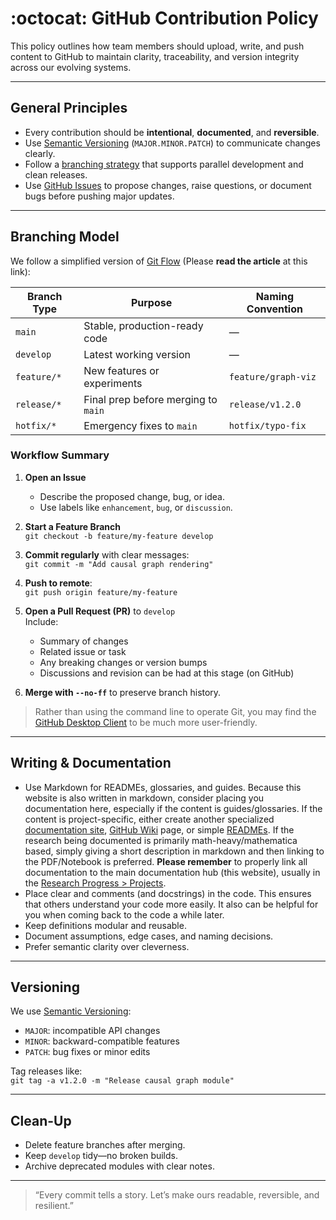 # :octocat: GitHub Contribution Policy

This policy outlines how team members should upload, write, and push content to GitHub to maintain clarity, traceability, and version integrity across our evolving systems.

---

## General Principles

- Every contribution should be **intentional**, **documented**, and **reversible**.
- Use [Semantic Versioning](https://semver.org/) (`MAJOR.MINOR.PATCH`) to communicate changes clearly.
- Follow a [branching strategy](https://nvie.com/posts/a-successful-git-branching-model/) that supports parallel development and clean releases.
- Use [GitHub Issues](https://docs.github.com/en/issues) to propose changes, raise questions, or document bugs before pushing major updates.

---

## Branching Model

We follow a simplified version of [Git Flow](https://nvie.com/posts/a-successful-git-branching-model/) (Please **read the article** at this link):

| Branch Type     | Purpose                              | Naming Convention     |
|------------------|--------------------------------------|------------------------|
| `main`           | Stable, production-ready code        | —                      |
| `develop`        | Latest working version               | —                      |
| `feature/*`      | New features or experiments          | `feature/graph-viz`    |
| `release/*`      | Final prep before merging to `main`  | `release/v1.2.0`       |
| `hotfix/*`       | Emergency fixes to `main`            | `hotfix/typo-fix`      |

### Workflow Summary

1. **Open an Issue**  
   - Describe the proposed change, bug, or idea.
   - Use labels like `enhancement`, `bug`, or `discussion`.

2. **Start a Feature Branch**  
   `git checkout -b feature/my-feature develop`

3. **Commit regularly** with clear messages:  
   `git commit -m "Add causal graph rendering"`

4. **Push to remote**:  
   `git push origin feature/my-feature`

5. **Open a Pull Request (PR)** to `develop`  
   Include:
   - Summary of changes
   - Related issue or task
   - Any breaking changes or version bumps
   - Discussions and revision can be had at this stage (on GitHub)

6. **Merge with `--no-ff`** to preserve branch history.

> Rather than using the command line to operate Git, you may find the [GitHub Desktop Client](https://github.com/apps/desktop) to be much more user-friendly.

---

## Writing & Documentation

- Use Markdown for READMEs, glossaries, and guides. Because this website is also written in markdown, consider placing you documentation here, especially if the content is guides/glossaries. If the content is project-specific, either create another specialized [documentation site](https://docsify.js.org/), [GitHub Wiki](https://docs.github.com/en/communities/documenting-your-project-with-wikis) page, or simple [READMEs](https://docs.github.com/en/repositories/managing-your-repositorys-settings-and-features/customizing-your-repository/about-readmes). If the research being documented is primarily math-heavy/mathematica based, simply giving a short description in markdown and then linking to the PDF/Notebook is preferred. **Please remember** to properly link all documentation to the main documentation hub (this website), usually in the [Research Progress > Projects](progress/projects.md).
- Place clear and comments (and docstrings) in the code. This ensures that others understand your code more easily. It also can be helpful for you when coming back to the code a while later.
- Keep definitions modular and reusable.
- Document assumptions, edge cases, and naming decisions.
- Prefer semantic clarity over cleverness.

---

## Versioning

We use [Semantic Versioning](https://semver.org/):

- `MAJOR`: incompatible API changes
- `MINOR`: backward-compatible features
- `PATCH`: bug fixes or minor edits

Tag releases like:  
`git tag -a v1.2.0 -m "Release causal graph module"`

---

## Clean-Up

- Delete feature branches after merging.
- Keep `develop` tidy—no broken builds.
- Archive deprecated modules with clear notes.

---

> “Every commit tells a story. Let’s make ours readable, reversible, and resilient.”

